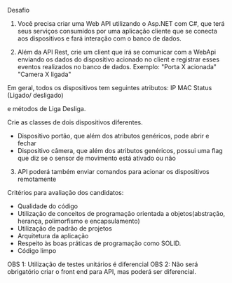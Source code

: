 Desafio

1) Você precisa criar uma Web API utilizando o Asp.NET com C#, que terá seus serviços consumidos por uma 
aplicação cliente que se conecta aos dispositivos e fará interação com o banco de dados.

2) Além da API Rest, crie um client que irá se comunicar com a WebApi enviando os dados do dispositivo acionado no client e registrar esses eventos
realizados no banco de dados. Exemplo:
"Porta X acionada"
"Camera X ligada"

Em geral, todos os dispositivos tem seguintes atributos:
IP
MAC
Status (Ligado/ desligado)

e métodos de 
Liga
Desliga.

Crie as classes de dois dispositivos diferentes.
- Dispositivo portão, que além dos atributos genéricos, pode abrir e fechar
- Dispositivo câmera, que além dos atributos genéricos, possui uma flag que diz se o sensor de movimento está ativado ou não

3) API poderá também enviar comandos para acionar os dispositivos remotamente

Critérios para avaliação dos candidatos:
- Qualidade do código
- Utilização de conceitos de programação orientada a objetos(abstração, herança, polimorfismo e encapsulamento)
- Utilização de padrão de projetos
- Arquitetura da aplicação
- Respeito às boas práticas de programação como SOLID.
- Código limpo

OBS 1: Utilização de testes unitários é diferencial
OBS 2: Não será obrigatório criar o front end para API, mas poderá ser diferencial.
